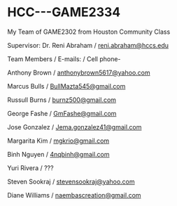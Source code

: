 # HCC---GAME2334
My Team of GAME2302 from Houston Community Class 

Supervisor: 
Dr. Reni Abraham  / reni.abraham@hccs.edu

Team Members / E-mails: / Cell phone-  

Anthony Brown  /  anthonybrown5617@yahoo.com

Marcus Bulls  /  BullMazta545@gmail.com

Russull Burns  / burnz500@gmail.com

George Fashe  / GmFashe@gmail.com

Jose Gonzalez /  Jema.gonzalez41@gmail.com

Margarita Kim  /  mgkrio@gmail.com

Binh Nguyen  / 4nqbinh@gmail.com

Yuri Rivera / ???  

Steven Sookraj  / stevensookraj@yahoo.com

Diane Williams  /  naembascreation@gmail.com




